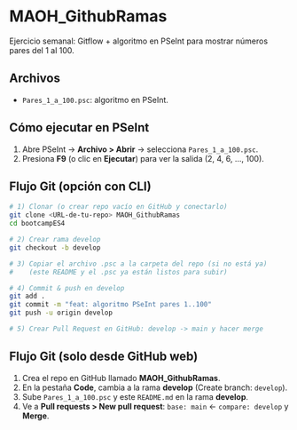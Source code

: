 # MAOH_GithubRamas

Ejercicio semanal: Gitflow + algoritmo en PSeInt para mostrar números pares del 1 al 100.

## Archivos
- `Pares_1_a_100.psc`: algoritmo en PSeInt.

## Cómo ejecutar en PSeInt
1. Abre PSeInt → **Archivo > Abrir** → selecciona `Pares_1_a_100.psc`.
2. Presiona **F9** (o clic en **Ejecutar**) para ver la salida (2, 4, 6, ..., 100).

## Flujo Git (opción con CLI)
```bash
# 1) Clonar (o crear repo vacío en GitHub y conectarlo)
git clone <URL-de-tu-repo> MAOH_GithubRamas
cd bootcampES4

# 2) Crear rama develop
git checkout -b develop

# 3) Copiar el archivo .psc a la carpeta del repo (si no está ya)
#    (este README y el .psc ya están listos para subir)

# 4) Commit & push en develop
git add .
git commit -m "feat: algoritmo PSeInt pares 1..100"
git push -u origin develop

# 5) Crear Pull Request en GitHub: develop -> main y hacer merge
```

## Flujo Git (solo desde GitHub web)
1. Crea el repo en GitHub llamado **MAOH_GithubRamas**.
2. En la pestaña **Code**, cambia a la rama **develop** (Create branch: `develop`).
3. Sube `Pares_1_a_100.psc` y este `README.md` en la rama **develop**.
4. Ve a **Pull requests > New pull request**: `base: main` ← `compare: develop` y **Merge**.
